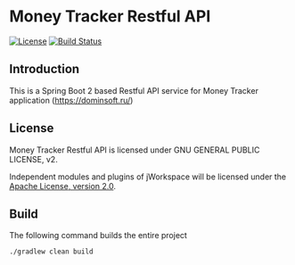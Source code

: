 # Money Tracker Restful API 
  
[![License](https://img.shields.io/badge/License-GPLv2%202.0-blue.svg)](libs/kiwi/src/main/resources/com/hyperrealm/kiwi/html/gpl.html)
[![Build Status](https://travis-ci.com/grauds/clematis.desktop.svg?token=TexcHfhzFr21pQNJbxcm&branch=master)](https://travis-ci.com/grauds/clematis.desktop)

## Introduction

This is a Spring Boot 2 based Restful API service for Money Tracker application (https://dominsoft.ru/)
   
## License

Money Tracker Restful API is licensed under GNU GENERAL PUBLIC LICENSE, v2.

Independent modules and plugins of jWorkspace will be licensed under the
[Apache License, version 2.0](http://www.apache.org/licenses/LICENSE-2.0). 

## Build

The following command builds the entire project

`./gradlew clean build`
